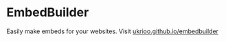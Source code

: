 # EmbedBuilder
Easily make embeds for your websites.
Visit [ukrioo.github.io/embedbuilder](https://ukrioo.github.io/embedbuilder)
